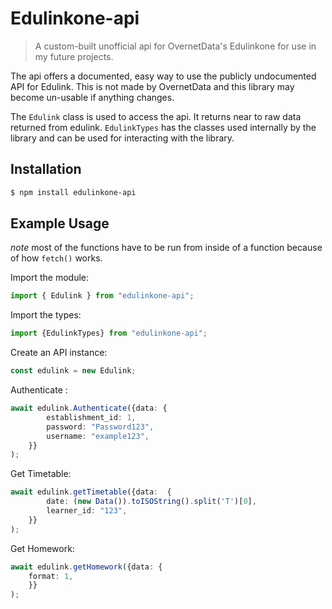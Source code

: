 # Edulinkone-api

> A custom-built unofficial api for OvernetData's Edulinkone for use in my future projects.

The api offers a documented, easy way to use the publicly undocumented API for Edulink. This is not made by OvernetData
and this library may become un-usable if anything changes.

The `Edulink` class is used to access the api. It returns near to raw data returned from edulink.
`EdulinkTypes` has the classes used internally by the library and can be used for interacting with the library.

## Installation

```bash
$ npm install edulinkone-api 
```

## Example Usage

*note* most of the functions have to be run from inside of a function because of how `fetch()` works.

Import the module:
```ts
import { Edulink } from "edulinkone-api";
```

Import the types:
```ts
import {EdulinkTypes} from "edulinkone-api";
```

Create an API instance:
```ts
const edulink = new Edulink;
```

Authenticate :
```ts
await edulink.Authenticate({data: {
        establishment_id: 1,
        password: "Password123",
        username: "example123",
    }}
);
```

Get Timetable:
```ts
await edulink.getTimetable({data:  {
        date: (new Data()).toISOString().split('T')[0],
        learner_id: "123",
    }}
);
```

Get Homework:
```ts
await edulink.getHomework({data: {
	format: 1,
    }}
);
```
